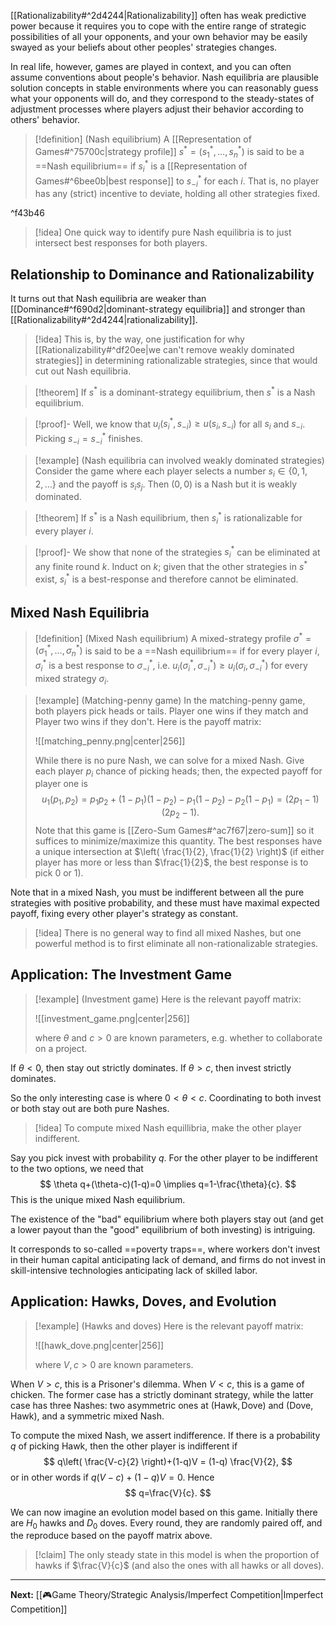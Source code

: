 [[Rationalizability#^2d4244|Rationalizability]] often has weak predictive power because it requires you to cope with the entire range of strategic possibilities of all your opponents, and your own behavior may be easily swayed as your beliefs about other peoples' strategies changes.

In real life, however, games are played in context, and you can often assume conventions about people's behavior. Nash equilibria are plausible solution concepts in stable environments where you can reasonably guess what your opponents will do, and they correspond to the steady-states of adjustment processes where players adjust their behavior according to others' behavior.

> [!definition] (Nash equilibrium)
> A [[Representation of Games#^75700c|strategy profile]] $s^{*}=(s_{1}^{*},\dots,s_{n}^{*})$ is said to be a ==Nash equilibrium== if $s_{i}^{*}$ is a [[Representation of Games#^6bee0b|best response]] to $s_{-i}^{*}$ for each $i$. That is, no player has any (strict) incentive to deviate, holding all other strategies fixed.

^f43b46

> [!idea]
> One quick way to identify pure Nash equilibria is to just intersect best responses for both players.

## Relationship to Dominance and Rationalizability

It turns out that Nash equilibria are weaker than [[Dominance#^f690d2|dominant-strategy equilibria]] and stronger than [[Rationalizability#^2d4244|rationalizability]]. 

> [!idea]
> This is, by the way, one justification for why [[Rationalizability#^df20ee|we can't remove weakly dominated strategies]] in determining rationalizable strategies, since that would cut out Nash equilibria.

> [!theorem]
> If $s^{*}$ is a dominant-strategy equilibrium, then $s^{*}$ is a Nash equilibrium.

> [!proof]-
> Well, we know that $u_{i}(s_{i}^{*},s_{-i})\geq u(s_{i},s_{-i})$ for all $s_{i}$ and $s_{-i}$. Picking $s_{-i}=s_{-i}^{*}$ finishes.

> [!example] (Nash equilibria can involved weakly dominated strategies)
> Consider the game where each player selects a number $s_{i}\in\{ 0,1,2,\dots \}$ and the payoff is $s_{i}s_{j}$. Then $(0,0)$ is a Nash but it is weakly dominated.

> [!theorem]
> If $s^{*}$ is a Nash equilibrium, then $s_{i}^{*}$ is rationalizable for every player $i$.

> [!proof]-
> We show that none of the strategies $s_{i}^{*}$ can be eliminated at any finite round $k$. Induct on $k$; given that the other strategies in $s^{*}$ exist, $s_{i}^{*}$ is a best-response and therefore cannot be eliminated.

## Mixed Nash Equilibria

> [!definition] (Mixed Nash equilibrium)
> A mixed-strategy profile $\sigma^{*}=(\sigma_{1}^{*},\dots,\sigma_{n}^{*})$ is said to be a ==Nash equilibrium== if for every player $i$, $\sigma_{i}^{*}$ is a best response to $\sigma_{-i}^{*}$, i.e. $u_{i}(\sigma_{i}^{*},\sigma_{-i}^{*})\geq u_{i}(\sigma_{i},\sigma_{-i}^{*})$ for every mixed strategy $\sigma_{i}$.

> [!example] (Matching-penny game)
> In the matching-penny game, both players pick heads or tails. Player one wins if they match and Player two wins if they don't. Here is the payoff matrix:
> 
> ![[matching_penny.png|center|256]]
> 
> While there is no pure Nash, we can solve for a mixed Nash. Give each player $p_{i}$ chance of picking heads; then, the expected payoff for player one is
> $$
> 	u_{1}(p_{1},p_{2})=p_{1}p_{2}+(1-p_{1})(1-p_{2})-p_{1}(1-p_{2})-p_{2}(1-p_{1})=(2p_{1}-1)(2p_{2}-1).
> $$
> Note that this game is [[Zero-Sum Games#^ac7f67|zero-sum]] so it suffices to minimize/maximize this quantity. The best responses have a unique intersection at $\left( \frac{1}{2}, \frac{1}{2} \right)$ (if either player has more or less than $\frac{1}{2}$, the best response is to pick $0$ or $1$).

Note that in a mixed Nash, you must be indifferent between all the pure strategies with positive probability, and these must have maximal expected payoff, fixing every other player's strategy as constant.

> [!idea]
> There is no general way to find all mixed Nashes, but one powerful method is to first eliminate all non-rationalizable strategies. 

## Application: The Investment Game

> [!example] (Investment game)
> Here is the relevant payoff matrix:
> 
> ![[investment_game.png|center|256]]
> 
> where $\theta$ and $c>0$ are known parameters, e.g. whether to collaborate on a project.

If $\theta<0$, then stay out strictly dominates. If $\theta>c$, then invest strictly dominates.

So the only interesting case is where $0<\theta<c$. Coordinating to both invest or both stay out are both pure Nashes.

> [!idea]
> To compute mixed Nash equillibria, make the other player indifferent.

Say you pick invest with probability $q$. For the other player to be indifferent to the two options, we need that
$$
\theta q+(\theta-c)(1-q)=0 \implies q=1-\frac{\theta}{c}.
$$
This is the unique mixed Nash equilibrium.

The existence of the "bad" equilibrium where both players stay out (and get a lower payout than the "good" equilibrium of both investing) is intriguing.

It corresponds to so-called ==poverty traps==, where workers don't invest in their human capital anticipating lack of demand, and firms do not invest in skill-intensive technologies anticipating lack of skilled labor.

## Application: Hawks, Doves, and Evolution

> [!example] (Hawks and doves)
> Here is the relevant payoff matrix:
> 
> ![[hawk_dove.png|center|256]]
> 
> where $V,c>0$ are known parameters.

When $V>c$, this is a Prisoner's dilemma. When $V<c$, this is a game of chicken. The former case has a strictly dominant strategy, while the latter case has three Nashes: two asymmetric ones at $(\text{Hawk},\text{Dove})$ and $(\text{Dove},\text{Hawk})$, and a symmetric mixed Nash.

To compute the mixed Nash, we assert indifference. If there is a probability $q$ of picking Hawk, then the other player is indifferent if
$$
q\left( \frac{V-c}{2} \right)+(1-q)V = (1-q) \frac{V}{2}, 
$$
or in other words if $q(V-c)+(1-q)V=0$. Hence
$$
q=\frac{V}{c}.
$$

We can now imagine an evolution model based on this game. Initially there are $H_{0}$ hawks and $D_{0}$ doves. Every round, they are randomly paired off, and the reproduce based on the payoff matrix above.

> [!claim]
> The only steady state in this model is when the proportion of hawks if $\frac{V}{c}$ (and also the ones with all hawks or all doves).

---

**Next:** [[🎮Game Theory/Strategic Analysis/Imperfect Competition|Imperfect Competition]]
